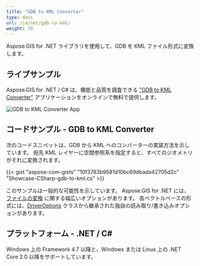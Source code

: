 ```yaml
---
title: "GDB to KML Converter"
type: docs
url: /ja/net/gdb-to-kml/
weight: 70
---
```


Aspose.GIS for .NET ライブラリを使用して、GDB を KML ファイル形式に変換します。

## **ライブサンプル**

Aspose.GIS for .NET / C# は、機能と品質を調査できる ["GDB to KML Converter"](https://products.aspose.app/gis/conversion/gdb-to-kml) アプリケーションをオンラインで無料で提供します。

![GDB to KML Converter App](conversion.png)

## **コードサンプル - GDB to KML Converter**

次のコードスニペットは、GDB から KML へのコンバーターの実装方法を示しています。 宛先 KML レイヤーに空間参照系を指定すると、すべてのジオメトリがそれに変換されます。 

{{< gist "aspose-com-gists" "10f3783b9581d10bc69dbada42705d2c" "Showcase-CSharp-gdb-to-kml.cs" >}}

このサンプルは一般的な可能性を示しています。 Aspose.GIS for .NET には、[ファイルの変換](https://docs.aspose.com/gis/net/vector-layers/) に関する幅広いオプションがあります。 各ベクトルベースの形式には、[DriverOptions](https://reference.aspose.com/gis/net/aspose.gis/driveroptions) クラスから継承された独自の読み取り/書き込みオプションがあります。

## **プラットフォーム - .NET / C#**

Windows 上の Framework 4.7 以降と、Windows または Linux 上の .NET Core 2.0 以降をサポートしています。
